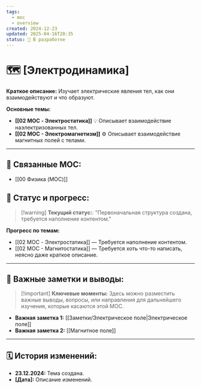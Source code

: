 ```yaml
---
tags:
  - moc
  - overview
created: 2024-12-23
updated: 2025-04-16T20:35
status: 🚧 В разработке
---
```


# 🗺️ **[Электродинамика]**

**Краткое описание:**  Изучает электрические явления тел, как они взаимодействуют и что образуют.

**Основные темы:**

- **[[02 MOC - Электростатика]]** 💡  Описывает взаимодействие наэлектризованных тел.
- **[[02 МОС - Электромагнетизм]]** ⚙️  Описывает взаимодействие магнитных полей с телами.

---

## 🔗 **Связанные MOC:**

- [[00 Физика (MOC)]]

## 🚦 **Статус и прогресс:**

> [!warning] **Текущий статус:**: "Первоначальная структура создана, требуется наполнение контентом."

**Прогресс по темам:**

- [[02 MOC - Электростатика]] — Требуется наполнение контентом.
- [[02 МОС - Магнитостатика]] — Требуется хоть что-то написать, неясно даже краткое описание.

---

## 📌 **Важные заметки и выводы:**

> [!important] **Ключевые моменты:** Здесь можно разместить важные выводы, вопросы, или направления для дальнейшего изучения, которые касаются этой MOC.

- **Важная заметка 1:** [[Заметки/Электрическое поле|Электрическое поле]]
- **Важная заметка 2:** [[Магнитное поле]]

---

## 🗓️ **История изменений:**

- **23.12.2024:**  Тема создана.
- **[Дата]:**  Описание изменений.